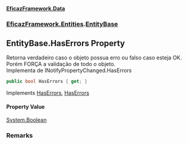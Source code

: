 #### [EficazFramework.Data](EficazFrameworkData.md 'EficazFramework Data')
### [EficazFramework.Entities](EficazFrameworkData.md#EficazFramework.Entities 'EficazFramework.Entities').[EntityBase](EficazFramework.Entities/EntityBase.md 'EficazFramework.Entities.EntityBase')

## EntityBase.HasErrors Property

Retorna verdadeiro caso o objeto possua erro ou falso caso esteja OK.  
Porém FORÇA a validação de todo o objeto.  
Implementa de INotifyPropertyChanged.HasErrors

```csharp
public bool HasErrors { get; }
```

Implements [HasErrors](https://docs.microsoft.com/en-us/dotnet/api/System.ComponentModel.INotifyDataErrorInfo.HasErrors 'System.ComponentModel.INotifyDataErrorInfo.HasErrors'), [HasErrors](EficazFramework.Entities/IEntity/HasErrors.md 'EficazFramework.Entities.IEntity.HasErrors')

#### Property Value
[System.Boolean](https://docs.microsoft.com/en-us/dotnet/api/System.Boolean 'System.Boolean')

### Remarks